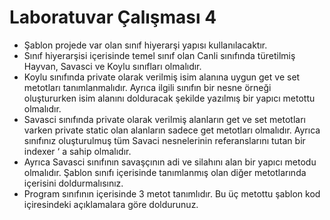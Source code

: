 # Laboratuvar Çalışması 4
-	Şablon projede var olan sınıf hiyerarşi yapısı kullanılacaktır.
-	Sınıf hiyerarşisi içerisinde temel sınıf olan Canli sınıfında türetilmiş Hayvan, Savasci ve Koylu sınıfları olmalıdır.
-	Koylu sınıfında private olarak verilmiş isim alanına uygun get ve set metotları tanımlanmalıdır. Ayrıca ilgili sınıfın bir nesne örneği oluştururken isim alanını dolduracak şekilde yazılmış bir yapıcı metottu olmalıdır. 
-	Savasci sınıfında private olarak verilmiş alanların get ve set metotları varken private static olan alanların sadece get metotları olmalıdır. Ayrıca sınıfınız oluşturulmuş tüm Savaci nesnelerinin referanslarını tutan bir indexer ‘ a sahip olmalıdır. 
-	Ayrıca Savasci sınıfının savaşçının adi ve silahını alan bir yapıcı metodu olmalıdır. Şablon sınıfı içerisinde tanımlanmış olan diğer metotlarında içerisini doldurmalısınız.
-	Program sınıfının içerisinde 3 metot tanımlıdır. Bu üç metottu şablon kod içiresindeki açıklamalara göre doldurunuz. 
